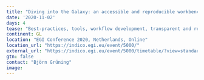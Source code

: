 ```yaml
---
title: "Diving into the Galaxy: an accessible and reproducible workbench with an European-wide distributed compute network"
date: '2020-11-02'
days: 4
tease: "Best-practices, tools, workflow development, transparent and reproducible research"
continent: GL
location: "EGI Conference 2020, Netherlands, Online"
location_url: "https://indico.egi.eu/event/5000/"
external_url: "https://indico.egi.eu/event/5000/timetable/?view=standard_inline_minutes#b-5085-keynote-diving-into-the"
gtn: false
contact: "Björn Grüning"
image: 
---
```

